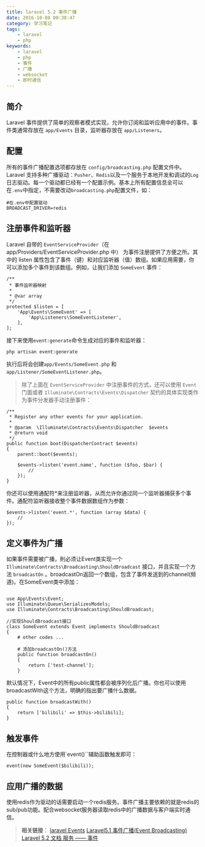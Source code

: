 ```yaml
---
title: laravel 5.2 事件广播
date: 2016-10-08 00:38:47
category: 学习笔记
tags:
    - laravel
    - php
keywords:
    - laravel
    - php
    - 事件
    - 广播
    - websocket
    - 即时通信
---
```


## 简介

Laravel 事件提供了简单的观察者模式实现，允许你订阅和监听应用中的事件。事件类通常存放在 `app/Events` 目录，监听器存放在 `app/Listeners`。

## 配置

所有的事件广播配置选项都存放在 `config/broadcasting.php` 配置文件中。Laravel 支持多种广播驱动：`Pusher`、`Redis`以及一个服务于本地开发和调试的`Log`日志驱动。每一个驱动都已经有一个配置示例。基本上所有配置信息全可以在`.env`中指定，不需要改动`broadcasting.php`配置文件，如：

```
#在.env中配置驱动
BROADCAST_DRIVER=redis
```

## 注册事件和监听器

Laravel 自带的 `EventServiceProvider`（在 app/Providers/EventServiceProvider.php 中） 为事件注册提供了方便之所。其中的 listen 属性包含了事件（键）和对应监听器（值）数组。如果应用需要，你可以添加多个事件到该数组。例如，让我们添加 `SomeEvent` 事件：
```
/**
 * 事件监听器映射
 *
 * @var array
 */
protected $listen = [
    'App\Events\SomeEvent' => [
        'App\Listeners\SomeEventListener',
    ],
];
```

接下来使用`event:generate`命令生成对应的事件和监听器：

```
php artisan event:generate
```

执行后将会创建`app/Events/SomeEvent.php` 和 `app/Listener/SomeEventListener.php`。

>除了上面在 `EventServiceProvider` 中注册事件的方式，还可以使用 `Event` 门面或者 `Illuminate\Contracts\Events\Dispatcher` 契约的具体实现类作为事件分发器手动注册事件：

```
/**
 * Register any other events for your application.
 *
 * @param  \Illuminate\Contracts\Events\Dispatcher  $events
 * @return void
 */
public function boot(DispatcherContract $events)
{
    parent::boot($events);

    $events->listen('event.name', function ($foo, $bar) {
        //
    });
}
```

你还可以使用通配符*来注册监听器，从而允许你通过同一个监听器捕获多个事件。通配符监听器接收整个事件数据数组作为参数：

```
$events->listen('event.*', function (array $data) {
    //
});
```

## 定义事件为广播

如果事件需要被广播，則必须让Event类实现一个 `Illuminate\Contracts\Broadcasting\ShouldBroadcast` 接口，并且实现一个方法 `broadcastOn` 。broadcastOn返回一个数组，包含了事件发送到的channel(频道)。在SomeEvent类中添加：

```

use App\Events\Event;
use Illuminate\Queue\SerializesModels;
use Illuminate\Contracts\Broadcasting\ShouldBroadcast;

//实现ShouldBroadcast接口
class SomeEvent extends Event implements ShouldBroadcast
{
    # other codes ...

    # 添加broadcastOn()方法
    public function broadcastOn()
    {
        return ['test-channel'];
    }
```

默认情况下，Event中的所有public属性都会被序列化后广播。你也可以使用broadcastWith这个方法，明确的指出要广播什么数据。

```
public function broadcastWith()
{
    return ['bilibili' => $this->bilibili];
}
```

## 触发事件

在控制器或什么地方使用`event()``辅助函数触发即可：

```
event(new SomeEvent($bilibili));
```

## 应用广播的数据

使用redis作为驱动的话需要启动一个redis服务。事件广播主要依赖的就是redis的sub/pub功能。配合websocket服务器读取redis中的广播数据与客户端实时通信。

>__相关链接__：
>[laravel Events](https://laravel.com/docs/5.2/events)
>[Laravel5.1 事件广播(Event Broadcasting)](https://segmentfault.com/a/1190000002921506)
>[ Laravel 5.2 文档 服务 —— 事件](http://laravelacademy.org/post/3162.html)
